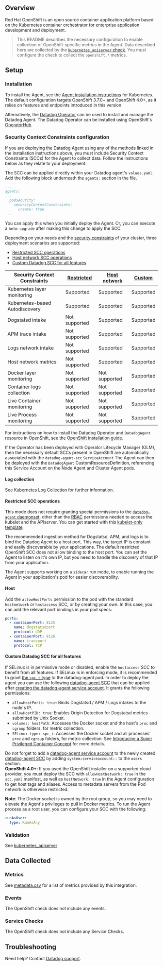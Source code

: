 ## Overview

Red Hat OpenShift is an open source container application platform based on the Kubernetes container orchestrator for enterprise application development and deployment.

> This README describes the necessary configuration to enable collection of OpenShift-specific metrics in the Agent. Data described here are collected by the [`kubernetes_apiserver` check][1]. You must configure the check to collect the `openshift.*` metrics.

## Setup

### Installation

To install the Agent, see the [Agent installation instructions][2] for Kubernetes. The default configuration targets OpenShift 3.7.0+ and OpenShift 4.0+, as it relies on features and endpoints introduced in this version.

Alternatively, the [Datadog Operator][3] can be used to install and manage the Datadog Agent. The Datadog Operator can be installed using OpenShift's [OperatorHub][4].

### Security Context Constraints configuration


If you are deploying the Datadog Agent using any of the methods linked in the installation instructions above, you must include Security Context Constraints (SCCs) for the Agent to collect data. Follow the instructions below as they relate to your deployment.

<!-- xxx tabs xxx -->
<!-- xxx tab "Helm" xxx -->

The SCC can be applied directly within your Datadog agent's `values.yaml`. Add the following block underneath the `agents:` section in the file. 

```yaml
...
agents:
...
  podSecurity:
    securityContextConstraints:
      create: true
...
```

You can apply this when you initially deploy the Agent. Or, you can execute a `helm upgrade` after making this change to apply the SCC. 

<!-- xxz tab xxx -->
<!-- xxx tab "Daemonset" xxx -->

Depending on your needs and the [security constraints][5] of your cluster, three deployment scenarios are supported:

- [Restricted SCC operations](#restricted-scc-operations)
- [Host network SCC operations](#host)
- [Custom Datadog SCC for all features](#custom-datadog-scc-for-all-features)

| Security Context Constraints   | [Restricted](#restricted-scc-operations) | [Host network](#host) | [Custom](#custom-datadog-scc-for-all-features) |
|--------------------------------|------------------------------------------|-----------------------|------------------------------------------------|
| Kubernetes layer monitoring    | Supported                                | Supported             | Supported                                             |
| Kubernetes-based Autodiscovery | Supported                                | Supported             | Supported                                             |
| Dogstatsd intake               | Not supported                            | Supported             | Supported                                             |
| APM trace intake               | Not supported                            | Supported             | Supported                                             |
| Logs network intake            | Not supported                            | Supported             | Supported                                             |
| Host network metrics           | Not supported                            | Supported             | Supported                                             |
| Docker layer monitoring        | Not supported                            | Not supported         | Supported                                             |
| Container logs collection      | Not supported                            | Not supported         | Supported                                             |
| Live Container monitoring      | Not supported                            | Not supported         | Supported                                             |
| Live Process monitoring        | Not supported                            | Not supported         | Supported                                             |


<!-- xxz tab xxx -->
<!-- xxx tab "Operator" xxx -->

For instructions on how to install the Datadog Operator and `DatadogAgent` resource in OpenShift, see the [OpenShift installation guide][6].

If the Operator has been deployed with Operator Lifecycle Manager (OLM), then the necessary default SCCs present in OpenShift are automatically associated with the `datadog-agent-scc` `ServiceAccount` The Agent can then be deployed with the `DatadogAgent` CustomResourceDefinition, referencing this Service Account on the Node Agent and Cluster Agent pods.

<!-- xxz tab xxx -->
<!-- xxz tabs xxx --> 

#### Log collection

See [Kubernetes Log Collection][7] for further information.

#### Restricted SCC operations

This mode does not require granting special permissions to the [`datadog-agent` daemonset][8], other than the [RBAC][9] permissions needed to access the kubelet and the APIserver. You can get started with this [kubelet-only template][10].

The recommended ingestion method for Dogstatsd, APM, and logs is to bind the Datadog Agent to a host port. This way, the target IP is constant and easily discoverable by your applications. The default restricted OpenShift SCC does not allow binding to the host port. You can set the Agent to listen on it's own IP, but you need to handle the discovery of that IP from your application.

The Agent supports working on a `sidecar` run mode, to enable running the Agent in your application's pod for easier discoverability.

#### Host

Add the `allowHostPorts` permission to the pod with the standard `hostnetwork` or `hostaccess` SCC, or by creating your own. In this case, you can add the relevant port bindings in your pod specs:

```yaml
ports:
  - containerPort: 8125
    name: dogstatsdport
    protocol: UDP
  - containerPort: 8126
    name: traceport
    protocol: TCP
```

#### Custom Datadog SCC for all features

If SELinux is in permissive mode or disabled, enable the `hostaccess` SCC to benefit from all features.
If SELinux is in enforcing mode, it is recommended to grant [the `spc_t` type][11] to the datadog-agent pod. In order to deploy the agent you can use the following [datadog-agent SCC][12] that can be applied after [creating the datadog-agent service account][9]. It grants the following permissions:

- `allowHostPorts: true`: Binds Dogstatsd / APM / Logs intakes to the node's IP.
- `allowHostPID: true`: Enables Origin Detection for Dogstatsd metrics submitted by Unix Socket.
- `volumes: hostPath`: Accesses the Docker socket and the host's `proc` and `cgroup` folders, for metric collection.
- `SELinux type: spc_t`: Accesses the Docker socket and all processes' `proc` and `cgroup` folders, for metric collection. See [Introducing a Super Privileged Container Concept][11] for more details.

<div class="alert alert-info">
Do not forget to add a <a href="https://docs.datadoghq.com/agent/kubernetes/daemonset_setup/?tab=k8sfile#configure-rbac-permissions">datadog-agent service account</a> to the newly created <a href="https://github.com/DataDog/datadog-agent/blob/master/Dockerfiles/manifests/openshift/scc.yaml">datadog-agent SCC</a> by adding <code>system:serviceaccount:<datadog-agent namespace>:<datadog-agent service account name></code> to the <code>users</code> section.
</div>

<div class="alert alert-warning">
<b>OpenShift 4.0+</b>: If you used the OpenShift installer on a supported cloud provider, you must deploy the SCC with <code>allowHostNetwork: true</code> in the <code>scc.yaml</code> manifest, as well as <code>hostNetwork: true</code> in the Agent configuration to get host tags and aliases. Access to metadata servers from the Pod network is otherwise restricted.
</div>

**Note**: The Docker socket is owned by the root group, so you may need to elevate the Agent's privileges to pull in Docker metrics. To run the Agent process as a root user, you can configure your SCC with the following:

```yaml
runAsUser:
  type: RunAsAny
```

### Validation

See [kubernetes_apiserver][1]

## Data Collected

### Metrics

See [metadata.csv][13] for a list of metrics provided by this integration.

### Events

The OpenShift check does not include any events.

### Service Checks

The OpenShift check does not include any Service Checks.

## Troubleshooting

Need help? Contact [Datadog support][14].

[1]: https://github.com/DataDog/datadog-agent/blob/master/cmd/agent/dist/conf.d/kubernetes_apiserver.d/conf.yaml.example
[2]: https://docs.datadoghq.com/agent/kubernetes/
[3]: https://github.com/DataDog/datadog-operator/
[4]: https://docs.openshift.com/container-platform/4.10/operators/understanding/olm-understanding-operatorhub.html
[5]: https://docs.openshift.com/enterprise/3.0/admin_guide/manage_scc.html
[6]: https://github.com/DataDog/datadog-operator/blob/main/docs/install-openshift.md
[7]: https://docs.datadoghq.com/agent/kubernetes/log/?tab=daemonset
[8]: https://docs.datadoghq.com/agent/kubernetes/daemonset_setup/
[9]: https://docs.datadoghq.com/agent/kubernetes/daemonset_setup/?tab=k8sfile#configure-rbac-permissions
[10]: https://github.com/DataDog/datadog-agent/blob/master/Dockerfiles/manifests/agent-kubelet-only.yaml
[11]: https://developers.redhat.com/blog/2014/11/06/introducing-a-super-privileged-container-concept
[12]: https://github.com/DataDog/datadog-agent/blob/master/Dockerfiles/manifests/openshift/scc.yaml
[13]: https://github.com/DataDog/integrations-core/blob/master/openshift/metadata.csv
[14]: https://docs.datadoghq.com/help/
